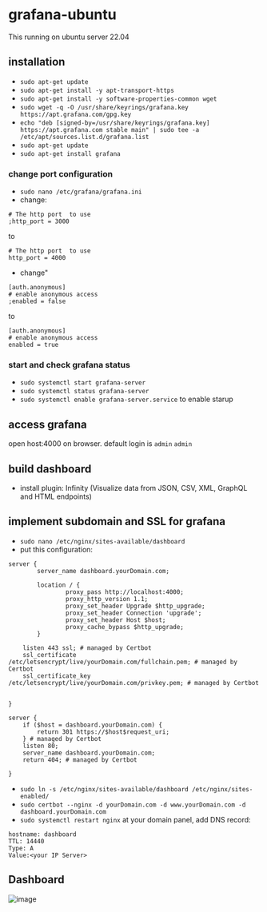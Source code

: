 # grafana-ubuntu
This running on ubuntu server 22.04

## installation
- `sudo apt-get update`
- `sudo apt-get install -y apt-transport-https`
- `sudo apt-get install -y software-properties-common wget`
- `sudo wget -q -O /usr/share/keyrings/grafana.key https://apt.grafana.com/gpg.key`
- `echo "deb [signed-by=/usr/share/keyrings/grafana.key] https://apt.grafana.com stable main" | sudo tee -a /etc/apt/sources.list.d/grafana.list`
- `sudo apt-get update`
- `sudo apt-get install grafana`

### change port configuration
- `sudo nano /etc/grafana/grafana.ini`
- change:
```text
# The http port  to use
;http_port = 3000
```
to
```text
# The http port  to use
http_port = 4000
```
- change"
```text
[auth.anonymous]
# enable anonymous access
;enabled = false
```
to
```text
[auth.anonymous]
# enable anonymous access
enabled = true
```

### start and check grafana status
- `sudo systemctl start grafana-server`
- `sudo systemctl status grafana-server`
- `sudo systemctl enable grafana-server.service` to enable starup

## access grafana
open host:4000 on browser. default login is `admin` `admin`

## build dashboard
- install plugin: Infinity (Visualize data from JSON, CSV, XML, GraphQL and HTML endpoints)

## implement subdomain and SSL for grafana
- `sudo nano /etc/nginx/sites-available/dashboard`
- put this configuration:
```text
server {
        server_name dashboard.yourDomain.com;

        location / {
                proxy_pass http://localhost:4000;
                proxy_http_version 1.1;
                proxy_set_header Upgrade $http_upgrade;
                proxy_set_header Connection 'upgrade';
                proxy_set_header Host $host;
                proxy_cache_bypass $http_upgrade;
        }

    listen 443 ssl; # managed by Certbot
    ssl_certificate /etc/letsencrypt/live/yourDomain.com/fullchain.pem; # managed by Certbot
    ssl_certificate_key /etc/letsencrypt/live/yourDomain.com/privkey.pem; # managed by Certbot


}

server {
    if ($host = dashboard.yourDomain.com) {
        return 301 https://$host$request_uri;
    } # managed by Certbot
    listen 80;
    server_name dashboard.yourDomain.com;
    return 404; # managed by Certbot

}
```
- `sudo ln -s /etc/nginx/sites-available/dashboard /etc/nginx/sites-enabled/`
- `sudo certbot --nginx -d yourDomain.com -d www.yourDomain.com -d dashboard.yourDomain.com`
- `sudo systemctl restart nginx`
at your domain panel, add DNS record:
```text
hostname: dashboard
TTL: 14440
Type: A
Value:<your IP Server>
```

## Dashboard
![image](https://user-images.githubusercontent.com/30497994/221861816-16baf245-79d2-4ca5-ada4-d7f090d5ec59.png)
